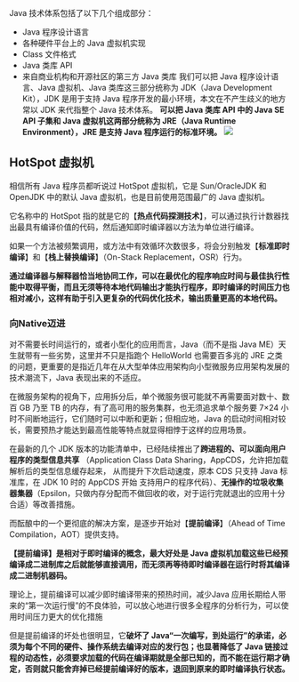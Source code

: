 Java 技术体系包括了以下几个组成部分： 
- Java 程序设计语言 
- 各种硬件平台上的 Java 虚拟机实现 
- Class 文件格式 
- Java 类库 API 
- 来自商业机构和开源社区的第三方 Java 类库 
我们可以把 Java 程序设计语言、Java 虚拟机、Java 类库这三部分统称为 JDK（Java Development Kit），JDK 是用于支持 Java 程序开发的最小环境，本文在不产生歧义的地方常以 JDK 来代指整个 Java 技术体系。
**可以把 Java 类库 API 中的 Java SE API 子集和 Java 虚拟机这两部分统称为 JRE（Java Runtime Environment），JRE 是支持 Java 程序运行的标准环境。**
![](http://douyin.cfddfc.online/myPicture/20240609115847.png)
## HotSpot 虚拟机
相信所有 Java 程序员都听说过 HotSpot 虚拟机，它是 Sun/OracleJDK 和 OpenJDK 中的默认 Java 虚拟机，也是目前使用范围最广的 Java 虚拟机。

它名称中的 HotSpot 指的就是它的【**热点代码探测技术**】，可以通过执行计数器找出最具有编译价值的代码，然后通知即时编译器以方法为单位进行编译。

如果一个方法被频繁调用，或方法中有效循环次数很多，将会分别触发【**标准即时编译**】和【**栈上替换编译**】（On-Stack Replacement，OSR）行为。

**通过编译器与解释器恰当地协同工作，可以在最优化的程序响应时间与最佳执行性能中取得平衡，而且无须等待本地代码输出才能执行程序，即时编译的时间压力也相对减小，这样有助于引入更复杂的代码优化技术，输出质量更高的本地代码。** 

### 向Native迈进 
对不需要长时间运行的，或者小型化的应用而言，Java（而不是指 Java ME）天生就带有一些劣势，这里并不只是指跑个 HelloWorld 也需要百多兆的 JRE 之类的问题，更重要的是指近几年在从大型单体应用架构向小型微服务应用架构发展的技术潮流下，Java 表现出来的不适应。 

在微服务架构的视角下，应用拆分后，单个微服务很可能就不再需要面对数十、数百 GB 乃至 TB 的内存，有了高可用的服务集群，也无须追求单个服务要 7×24 小时不间断地运行，它们随时可以中断和更新；但相应地，Java 的启动时间相对较长，需要预热才能达到最高性能等特点就显得相悖于这样的应用场景。

在最新的几个 JDK 版本的功能清单中，已经陆续推出了**跨进程的、可以面向用户程序的类型信息共享**
（Application Class Data Sharing，AppCDS，允许把加载解析后的类型信息缓存起来， 从而提升下次启动速度，原本 CDS 只支持 Java 标准库，在 JDK 10 时的 AppCDS 开始 支持用户的程序代码）、**无操作的垃圾收集器集器**（Epsilon，只做内存分配而不做回收的收，对于运行完就退出的应用十分合适）等改善措施。

而酝酿中的一个更彻底的解决方案，是逐步开始对【**提前编译**】（Ahead of Time Compilation，AOT）提供支持。 

**【提前编译】是相对于即时编译的概念，最大好处是 Java 虚拟机加载这些已经预编译成二进制库之后就能够直接调用，而无须再等待即时编译器在运行时将其编译成二进制机器码。** 

理论上，提前编译可以减少即时编译带来的预热时间，减少Java 应用长期给人带来的“第一次运行慢”的不良体验，可以放心地进行很多全程序的分析行为，可以使用时间压力更大的优化措施

但是提前编译的坏处也很明显，它**破坏了 Java“一次编写，到处运行”的承诺，必须为每个不同的硬件、操作系统去编译对应的发行包；也显著降低了 Java 链接过程的动态性，必须要求加载的代码在编译期就是全部已知的，而不能在运行期才确定，否则就只能舍弃掉已经提前编译好的版本，退回到原来的即时编译执行状态。** 